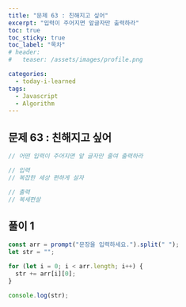 ```yaml
---
title: "문제 63 : 친해지고 싶어"
excerpt: "입력이 주어지면 앞글자만 출력하라"
toc: true
toc_sticky: true
toc_label: "목차"
# header:
#   teaser: /assets/images/profile.png

categories:
  - today-i-learned
tags:
  - Javascript
  - Algorithm
---
```


## 문제 63 : 친해지고 싶어

```js
// 어떤 입력이 주어지면 앞 글자만 줄여 출력하라

// 입력
// 복잡한 세상 편하게 살자

// 출력
// 복세편살
```

## 풀이 1

```js
const arr = prompt("문장을 입력하세요.").split(" ");
let str = "";

for (let i = 0; i < arr.length; i++) {
  str += arr[i][0];
}

console.log(str);
```
